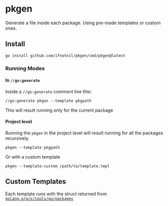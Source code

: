 # pkgen
Generate a file inside each package. Using pre-made templates or custom ones.

## Install
```shell
go install github.com/ifnotnil/pkgen/cmd/pkgen@latest
```

### Running Modes

#### In `//go:generate`
Inside a `//go:generate` comment line this:

```golang
//go:generate pkgen --template pkgpath
```

This will result running only for the current package



#### Project level
Running the `pkgen` in the project level will result running for all the packages recursively.

```shell
pkgen --template pkgpath
```

Or with a custom template

```shell
pkgen --template-custom /path/to/template.tmpl
```

## Custom Templates 

Each template runs with the struct returned from [`golang.org/x/tools/go/packages`](https://github.com/golang/tools/blob/8866876b956fadd4905eb7f49d5d5301d0bc7644/go/packages/packages.go#L419)

